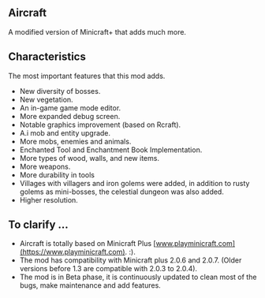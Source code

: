 ## Aircraft
A modified version of Minicraft+ that adds much more.

## Characteristics
The most important features that this mod adds.

- New diversity of bosses.
- New vegetation.
- An in-game game mode editor.
- More expanded debug screen.
- Notable graphics improvement (based on Rcraft).
- A.i mob and entity upgrade.
- More mobs, enemies and animals.
- Enchanted Tool and Enchantment Book Implementation.
- More types of wood, walls, and new items.
- More weapons.
- More durability in tools
- Villages with villagers and iron golems were added, in addition to rusty golems as mini-bosses, the celestial dungeon was also added.
- Higher resolution.

## To clarify ...
- Aircraft is totally based on Minicraft Plus [www.playminicraft.com](https://www.playminicraft.com). :).
- The mod has compatibility with Minicraft plus 2.0.6 and 2.0.7. (Older versions before 1.3 are compatible with 2.0.3 to 2.0.4).
- The mod is in Beta phase, it is continuously updated to clean most of the bugs, make maintenance and add features.
